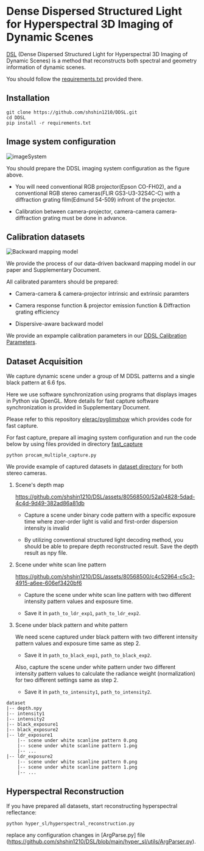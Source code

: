 # Dense Dispersed Structured Light for Hyperspectral 3D Imaging of Dynamic Scenes
[DSL](https://shshin1210.github.io/DSL/) (Dense Dispersed Structured Light for Hyperspectral 3D Imaging of Dynamic Scenes) is a method that reconstructs both spectral and geometry information of dynamic scenes.

You should follow the [requirements.txt](https://github.com/shshin1210/DDSL/blob/main/requirements.txt) provided there.

## Installation
```
git clone https://github.com/shshin1210/DDSL.git
cd DDSL
pip install -r requirements.txt
```

## Image system configuration
![imageSystem](https://github.com/user-attachments/assets/9f30ac98-d066-490a-906d-e2cfe842db83)

You should prepare the DDSL imaging system configuration as the figure above.

- You will need conventional RGB projector(Epson CO-FH02), and a conventional RGB stereo cameras(FLIR GS3-U3-32S4C-C) with a diffraction grating film(Edmund 54-509) infront of the projector.

- Calibration between camera-projector, camera-camera camera-diffraction grating must be done in advance.


## Calibration datasets

![Backward mapping model](https://github.com/user-attachments/assets/d3df4cbc-a403-4d23-9c97-0755652b2c1a)

We provide the process of our data-driven backward mapping model in our paper and Supplementary Document.

All calibrated paramters should be prepared:

- Camera-camera & camera-projector intrinsic and extrinsic paramters

- Camera response function & projector emission function & Diffraction grating efficiency

- Dispersive-aware backward model

We provide an expample calibration parameters in our [DDSL Calibration Parameters](https://drive.google.com/drive/folders/17pj5KUlZ_uX8pftq2ic9OumOyM24-VNF?usp=drive_link).


## Dataset Acquisition
We capture dynamic scene under a group of M DDSL patterns and a single black pattern at 6.6 fps.

Here we use software synchronization using programs that displays images in Python via OpenGL. More details for fast capture software synchronization is provided in Supplementary Document.

Please refer to this repository [elerac/pyglimshow](https://github.com/elerac/pyglimshow) which provides code for fast capture.

For fast capture, prepare all imaging system configuration and run the code below by using files provided in directory [fast_capture](https://github.com/shshin1210/DDSL/tree/main/fast_capture)

```
python procam_multiple_capture.py
```

We provide example of captured datasets in [dataset directory](https://github.com/shshin1210/DDSL/tree/main/dataset/data/realdata/20241114) for both stereo cameras.

1. Scene's depth map

   https://github.com/shshin1210/DSL/assets/80568500/52a04828-5dad-4c4d-9d49-382ad86a81db

   - Capture a scene under binary code pattern with a specific exposure time where zoer-order light is valid and first-order dispersion intensity is invalid

   - By utilizing conventional structured light decoding method, you should be able to prepare depth reconstructed result. Save the depth result as npy file.
      
2. Scene under white scan line pattern

   https://github.com/shshin1210/DSL/assets/80568500/c4c52964-c5c3-4915-a6ee-606ef3420bf6
   
   - Capture the scene under white scan line pattern with two different intensity pattern values and exposure time.
   
   - Save it in `path_to_ldr_exp1`, `path_to_ldr_exp2`.

4. Scene under black pattern and white pattern
   
   We need scene captured under black pattern with two different intensity pattern values and exposure time same as step 2.

   - Save it in `path_to_black_exp1`, `path_to_black_exp2`.
   
   Also, capture the scene under white pattern under two different intensity pattern values to calculate the radiance weight (normalization) for two different settings same as step 2.

   - Save it in `path_to_intensity1`, `path_to_intensity2`.

```
dataset
|-- depth.npy
|-- intensity1
|-- intensity2
|-- black_exposure1
|-- black_exposure2
|-- ldr_exposure1
    |-- scene under white scanline pattern 0.png
    |-- scene under white scanline pattern 1.png
    |-- ...
|-- ldr_exposure2
    |-- scene under white scanline pattern 0.png
    |-- scene under white scanline pattern 1.png
    |-- ...
```

## Hyperspectral Reconstruction
If you have prepared all datasets, start reconstructing hyperspectral reflectance:
```
python hyper_sl/hyperspectral_reconstruction.py
```

replace any configuration changes in [ArgParse.py] file (https://github.com/shshin1210/DSL/blob/main/hyper_sl/utils/ArgParser.py).

